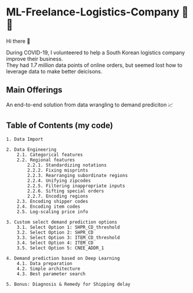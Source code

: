 # ML-Freelance-Logistics-Company 🚚 🚛

Hi there 🤠

During COVID-19, I volunteered to help a South Korean logistics company improve their business. <br>
They had <i>1.7 million </i> data points of online orders, but seemed lost how to leverage data to make better deicisons.

## Main Offerings
An end-to-end solution from data wrangling to demand prediciton 📈 

## Table of Contents (my code)
    1. Data Import
    
    2. Data Engineering
        2.1. Categorical features
        2.2. Regional features
            2.2.1. Standardizing notations
            2.2.2. Fixing misprints
            2.2.3. Rearranging subordinate regions
            2.2.4. Unifying zipcodes 
            2.2.5. Filtering inappropriate inputs
            2.2.6. Sifting special orders
            2.2.7. Encoding regions
        2.3. Encoding shipper codes
        2.4. Encoding item codes
        2.5. Log-scaling price info
        
    3. Custom select demand prediction options
        3.1. Select Option 1: SHPR_CD_threshold
        3.2. Select Option 2: SHPR_CD
        3.3. Select Option 3: ITEM_CD_threshold
        3.4. Select Option 4: ITEM_CD
        3.5. Select Option 5: CNEE_ADDR_1
        
    4. Demand prediction based on Deep Learning
        4.1. Data preparation
        4.2. Simple architecture
        4.3. Best parameter search
        
    5. Bonus: Diagnosis & Remedy for Shipping delay
